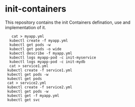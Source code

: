 # init-containers
This repository contains the init Containers defination, use and implementation of it.

    
       cat > myapp.yml
      kubectl create -f myapp.yml
      kubectl get pods -w
      kubectl get pods -o wide
      kubectl describe -f myapp.yml
      kubectl logs myapp-pod -c init-myservice
      kubectl logs myapp-pod -c init-mydb
      cat > service1.yml
     kubectl create -f service1.yml
     kubectl get pods -w
     kubectl get pods
     cat > service2.yml
     kubectl create -f service2.yml
     kubectl get pods -w
     kubectl get -f myapp.yml
     kubectl get svc
